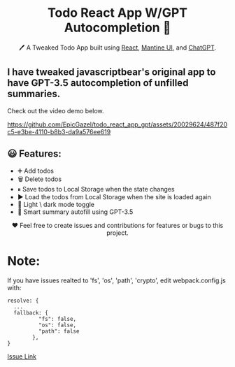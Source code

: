 <h1 align="center">Todo React App W/GPT Autocompletion 📝</h1>  
<p align="center">
  🖊️ A Tweaked Todo App built using <a href="https://reactjs.org/">React</a>, <a href="https://mantine.dev/">Mantine UI</a>, and <a href="https://openai.com/blog/chatgpt">ChatGPT</a>.
</p>

## I have tweaked javascriptbear's original app to have GPT-3.5 autocompletion of unfilled summaries.

Check out the video demo below.

https://github.com/EpicGazel/todo_react_app_gpt/assets/20029624/487f20c5-e3be-4110-b8b3-da9a576ee619

## 😃 Features:

- ➕ Add todos
- 🗑️ Delete todos
- ⏸ Save todos to Local Storage when the state changes
- ▶️ Load the todos from Local Storage when the site is loaded again
- 🌙 Light \ dark mode toggle
- 🧠 Smart summary autofill using GPT-3.5

<p align="center">
  ❤️ Feel free to create issues and contributions for features or bugs to this project.
</p>

# Note:

If you have issues realted to 'fs', 'os', 'path', 'crypto', edit webpack.config.js with:
```
resolve: {
  ...
  fallback: {
          "fs": false,
          "os": false,
          "path": false
        },
}
```
<a href="https://stackoverflow.com/a/62011612">Issue Link</a>
